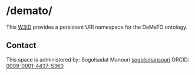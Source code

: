 # /demato/
This [W3ID](https://w3id.org) provides a persistent URI namespace for the DeMaTO ontology.

## Contact
This space is administered by: Sogolsadat Manouri [sogolsmansouri](https://github.com/sogolsmansouri/) ORCID: [0009-0001-4437-5360](https://orcid.org/0009-0001-4437-5360)  